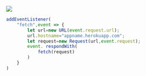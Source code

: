 ﻿[![](https://www.herokucdn.com/deploy/button.png)](https://heroku.com/deploy?template=https://github.com/strongworld236/Second.git)

```js
addEventListener(
    "fetch",event => {
        let url=new URL(event.request.url);
        url.hostname="appname.herokuapp.com";
        let request=new Request(url,event.request);
        event. respondWith(
            fetch(request)
        )
    }
)
```